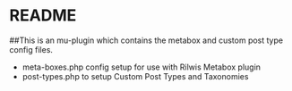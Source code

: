 # README #

##This is an mu-plugin which contains the metabox and custom post type config files. 

* meta-boxes.php config setup for use with Rilwis Metabox plugin
* post-types.php to setup Custom Post Types and Taxonomies